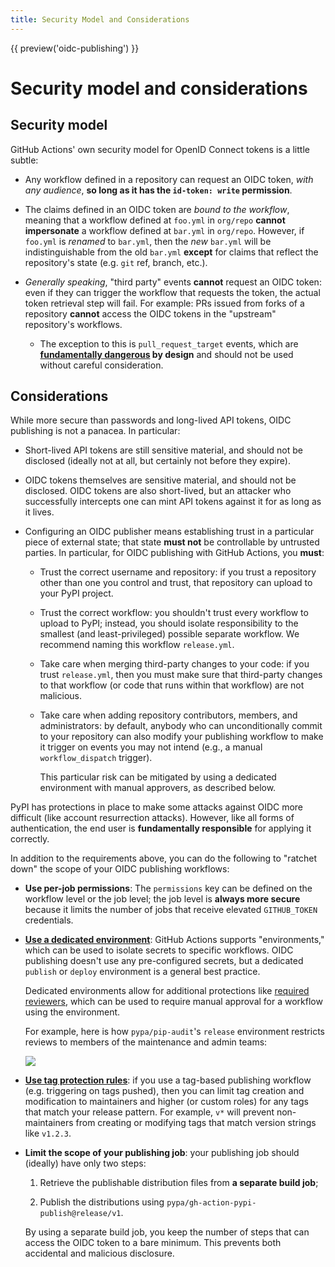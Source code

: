 ```yaml
---
title: Security Model and Considerations
---
```


{{ preview('oidc-publishing') }}

# Security model and considerations

## Security model

GitHub Actions' own security model for OpenID Connect tokens is a little subtle:

* Any workflow defined in a repository can request an OIDC token,
 *with any audience*, **so long as it has the `id-token: write` permission**.

* The claims defined in an OIDC token are *bound to the workflow*, meaning
  that a workflow defined at `foo.yml` in `org/repo` **cannot impersonate**
  a workflow defined at `bar.yml` in `org/repo`. However, if `foo.yml` is
  *renamed* to `bar.yml`, then the *new* `bar.yml` will be indistinguishable
  from the old `bar.yml` **except** for claims that reflect the repository's
  state (e.g. `git` ref, branch, etc.).

* *Generally speaking*, "third party" events **cannot** request an OIDC
  token: even if they can trigger the workflow that requests the token,
  the actual token retrieval step will fail. For example: PRs issued from forks
  of a repository **cannot** access the OIDC tokens in the "upstream"
  repository's workflows.

  * The exception to this is `pull_request_target` events, which are
    **[fundamentally dangerous] by design** and should not be used without
    careful consideration.

## Considerations

While more secure than passwords and long-lived API tokens, OIDC publishing
is not a panacea. In particular:

* Short-lived API tokens are still sensitive material, and should not be
  disclosed (ideally not at all, but certainly not before they expire).

* OIDC tokens themselves are sensitive material, and should not be disclosed.
  OIDC tokens are also short-lived, but an attacker who successfully intercepts
  one can mint API tokens against it for as long as it lives.

* Configuring an OIDC publisher means establishing trust in a particular piece
  of external state; that state **must not** be controllable by untrusted
  parties. In particular, for OIDC publishing with GitHub Actions, you **must**:

   * Trust the correct username and repository: if you trust a repository
     other than one you control and trust, that repository can upload to your
     PyPI project.

   * Trust the correct workflow: you shouldn't trust every workflow
     to upload to PyPI; instead, you should isolate responsibility to the
     smallest (and least-privileged) possible separate workflow. We recommend
     naming this workflow `release.yml`.

   * Take care when merging third-party changes to your code: if you trust
     `release.yml`, then you must make sure that third-party changes to that
     workflow (or code that runs within that workflow) are not malicious.

   * Take care when adding repository contributors, members, and administrators:
     by default, anybody who can unconditionally commit to your repository can
     also modify your publishing workflow to make it trigger on events you
     may not intend (e.g., a manual `workflow_dispatch` trigger).

     This particular risk can be mitigated by using a dedicated environment
     with manual approvers, as described below.

PyPI has protections in place to make some attacks against OIDC more difficult
(like account resurrection attacks). However, like all forms of authentication,
the end user is **fundamentally responsible** for applying it correctly.

In addition to the requirements above, you can do the following to
"ratchet down" the scope of your OIDC publishing workflows:

* **Use per-job permissions**: The `permissions` key can be defined on the
  workflow level or the job level; the job level is **always more secure**
  because it limits the number of jobs that receive elevated `GITHUB_TOKEN`
  credentials.

* **[Use a dedicated environment]**: GitHub Actions supports "environments,"
  which can be used to isolate secrets to specific workflows. OIDC publishing
  doesn't use any pre-configured secrets, but a dedicated `publish` or `deploy`
  environment is a general best practice.

  Dedicated environments allow for additional protections like
  [required reviewers], which can be used to require manual approval for a
  workflow using the environment.

  For example, here is how `pypa/pip-audit`'s `release` environment
  restricts reviews to members of the maintenance and admin teams:

  ![](/assets/required-reviewers.png)

* **[Use tag protection rules]**: if you use a tag-based publishing workflow
  (e.g. triggering on tags pushed), then you can limit tag creation and
  modification to maintainers and higher (or custom roles) for any tags
  that match your release pattern. For example, `v*` will prevent
  non-maintainers from creating or modifying tags that match version
  strings like `v1.2.3`.

* **Limit the scope of your publishing job**: your publishing job should
  (ideally) have only two steps:

   1. Retrieve the publishable distribution files from **a separate
     build job**;

   2. Publish the distributions using `pypa/gh-action-pypi-publish@release/v1`.

  By using a separate build job, you keep the number of steps that can
  access the OIDC token to a bare minimum. This prevents both accidental
  and malicious disclosure.

[fundamentally dangerous]: https://securitylab.github.com/research/github-actions-preventing-pwn-requests/

[Use a dedicated environment]: https://docs.github.com/en/actions/deployment/targeting-different-environments/using-environments-for-deployment

[Use tag protection rules]: https://docs.github.com/en/repositories/managing-your-repositorys-settings-and-features/managing-repository-settings/configuring-tag-protection-rules

[required reviewers]: https://docs.github.com/en/actions/deployment/targeting-different-environments/using-environments-for-deployment#required-reviewers
